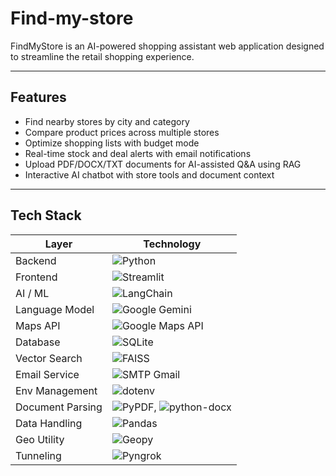 # Find-my-store
FindMyStore is an AI-powered shopping assistant web application designed to streamline the retail shopping experience.

---

## Features

- Find nearby stores by city and category
- Compare product prices across multiple stores
- Optimize shopping lists with budget mode
- Real-time stock and deal alerts with email notifications
- Upload PDF/DOCX/TXT documents for AI-assisted Q&A using RAG
- Interactive AI chatbot with store tools and document context

---

## Tech Stack

| Layer         | Technology                                                                 |
|---------------|----------------------------------------------------------------------------|
| Backend       | ![Python](https://img.shields.io/badge/Python-3776AB?logo=python&logoColor=white)               |
| Frontend      | ![Streamlit](https://img.shields.io/badge/Streamlit-FF4B4B?logo=streamlit&logoColor=white)        |
| AI / ML       | ![LangChain](https://img.shields.io/badge/LangChain-000000?logo=python&logoColor=white)           |
| Language Model| ![Google Gemini](https://img.shields.io/badge/Google%20Gemini-4285F4?logo=google&logoColor=white)  |
| Maps API     | ![Google Maps API](https://img.shields.io/badge/Google%20Maps-blue?logo=googlemaps&logoColor=white)|
| Database      | ![SQLite](https://img.shields.io/badge/SQLite-003B57?logo=sqlite&logoColor=white)                  |
| Vector Search | ![FAISS](https://img.shields.io/badge/FAISS-000000?logo=python&logoColor=white)                    |
| Email Service | ![SMTP Gmail](https://img.shields.io/badge/SMTP%20Gmail-D14836?logo=gmail&logoColor=white)          |
| Env Management| ![dotenv](https://img.shields.io/badge/dotenv-214B8A?logo=python&logoColor=white)                   |
| Document Parsing | ![PyPDF](https://img.shields.io/badge/PyPDF-FF6C37?logo=python&logoColor=white), ![python-docx](https://img.shields.io/badge/python--docx-3566AC?logo=python&logoColor=white) |
| Data Handling | ![Pandas](https://img.shields.io/badge/Pandas-150458?logo=pandas&logoColor=white)                   |
| Geo Utility  | ![Geopy](https://img.shields.io/badge/Geopy-60A5FA?logo=python&logoColor=white)                    |
| Tunneling    | ![Pyngrok](https://img.shields.io/badge/Pyngrok-4F46E5?logo=python&logoColor=white)                |
